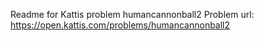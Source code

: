 Readme for Kattis problem humancannonball2
Problem url: https://open.kattis.com/problems/humancannonball2